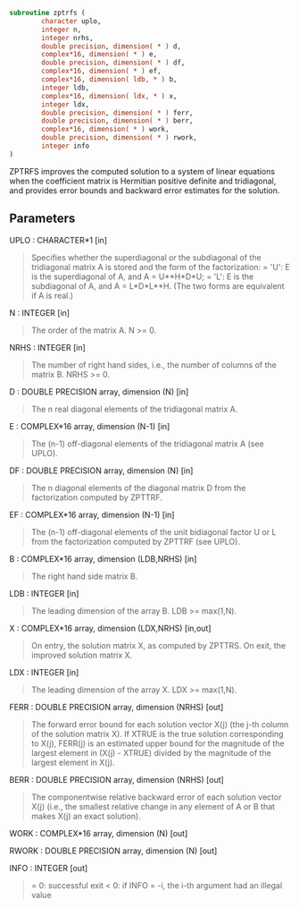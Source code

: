 ```fortran
subroutine zptrfs (
        character uplo,
        integer n,
        integer nrhs,
        double precision, dimension( * ) d,
        complex*16, dimension( * ) e,
        double precision, dimension( * ) df,
        complex*16, dimension( * ) ef,
        complex*16, dimension( ldb, * ) b,
        integer ldb,
        complex*16, dimension( ldx, * ) x,
        integer ldx,
        double precision, dimension( * ) ferr,
        double precision, dimension( * ) berr,
        complex*16, dimension( * ) work,
        double precision, dimension( * ) rwork,
        integer info
)
```

ZPTRFS improves the computed solution to a system of linear
equations when the coefficient matrix is Hermitian positive definite
and tridiagonal, and provides error bounds and backward error
estimates for the solution.

## Parameters
UPLO : CHARACTER\*1 [in]
> Specifies whether the superdiagonal or the subdiagonal of the
> tridiagonal matrix A is stored and the form of the
> factorization:
> = 'U':  E is the superdiagonal of A, and A = U\*\*H\*D\*U;
> = 'L':  E is the subdiagonal of A, and A = L\*D\*L\*\*H.
> (The two forms are equivalent if A is real.)

N : INTEGER [in]
> The order of the matrix A.  N >= 0.

NRHS : INTEGER [in]
> The number of right hand sides, i.e., the number of columns
> of the matrix B.  NRHS >= 0.

D : DOUBLE PRECISION array, dimension (N) [in]
> The n real diagonal elements of the tridiagonal matrix A.

E : COMPLEX\*16 array, dimension (N-1) [in]
> The (n-1) off-diagonal elements of the tridiagonal matrix A
> (see UPLO).

DF : DOUBLE PRECISION array, dimension (N) [in]
> The n diagonal elements of the diagonal matrix D from
> the factorization computed by ZPTTRF.

EF : COMPLEX\*16 array, dimension (N-1) [in]
> The (n-1) off-diagonal elements of the unit bidiagonal
> factor U or L from the factorization computed by ZPTTRF
> (see UPLO).

B : COMPLEX\*16 array, dimension (LDB,NRHS) [in]
> The right hand side matrix B.

LDB : INTEGER [in]
> The leading dimension of the array B.  LDB >= max(1,N).

X : COMPLEX\*16 array, dimension (LDX,NRHS) [in,out]
> On entry, the solution matrix X, as computed by ZPTTRS.
> On exit, the improved solution matrix X.

LDX : INTEGER [in]
> The leading dimension of the array X.  LDX >= max(1,N).

FERR : DOUBLE PRECISION array, dimension (NRHS) [out]
> The forward error bound for each solution vector
> X(j) (the j-th column of the solution matrix X).
> If XTRUE is the true solution corresponding to X(j), FERR(j)
> is an estimated upper bound for the magnitude of the largest
> element in (X(j) - XTRUE) divided by the magnitude of the
> largest element in X(j).

BERR : DOUBLE PRECISION array, dimension (NRHS) [out]
> The componentwise relative backward error of each solution
> vector X(j) (i.e., the smallest relative change in
> any element of A or B that makes X(j) an exact solution).

WORK : COMPLEX\*16 array, dimension (N) [out]

RWORK : DOUBLE PRECISION array, dimension (N) [out]

INFO : INTEGER [out]
> = 0:  successful exit
> < 0:  if INFO = -i, the i-th argument had an illegal value
